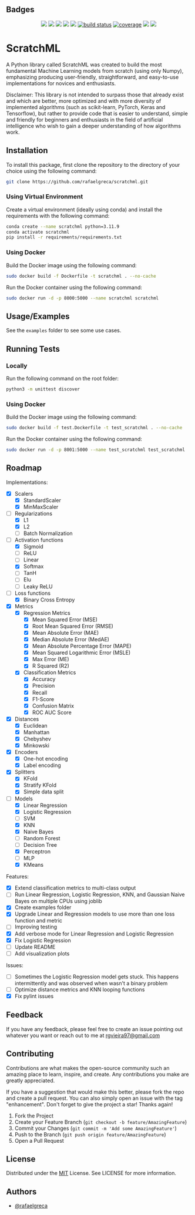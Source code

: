 
## Badges

<p align="center">
    <a href="https://github.com/rafaelgreca/scratchml/contributors" alt="Contributors">
        <img src="https://img.shields.io/github/contributors/rafaelgreca/scratchml?color=greeb&style=for-the-badge" /></a>
    <a href="https://github.com/rafaelgreca/scratchml/forks" alt="Forks">
        <img src="https://img.shields.io/github/forks/rafaelgreca/scratchml?color=greeb&style=for-the-badge" /></a>
    <a href="https://github.com/rafaelgreca/scratchml/stars" alt="Stars">
        <img src="https://img.shields.io/github/stars/rafaelgreca/scratchml?color=greeb&style=for-the-badge" /></a>
    <a href="https://github.com/rafaelgreca/scratchml/issues" alt="Issues">
        <img src="https://img.shields.io/github/issues/rafaelgreca/scratchml?color=greeb&style=for-the-badge" /></a>
    <a href="https://github.com/rafaelgreca/scratchml/pulse" alt="Activity">
        <img src="https://img.shields.io/github/commit-activity/m/rafaelgreca/scratchml?color=greeb&style=for-the-badge" /></a>
    <a href="https://circleci.com/gh/rafaelgreca/scratchml/tree/master">
        <img src="https://img.shields.io/circleci/project/github/rafaelgreca/scratchml/main?color=greeb&style=for-the-badge" alt="build status"></a>
    <a href="https://coveralls.io/github/rafaelgreca/scratchml">
        <img src="https://img.shields.io/coveralls/github/rafaelgreca/scratchml?color=greeb&style=for-the-badge"
            alt="coverage"></a>
    <a alt="Version">
        <img src="https://img.shields.io/badge/version-4.0.0-orange.svg?color=greeb&style=for-the-badge" /></a>
    <a href="https://github.com/rafaelgreca/scratchml/blob/main/LICENSE" alt="License">
        <img src="https://img.shields.io/badge/license-MIT-blue?color=greeb&style=for-the-badge" /></a>

</p>

# ScratchML

A Python library called ScratchML was created to build the most fundamental Machine Learning models from scratch (using only Numpy), emphasizing producing user-friendly, straightforward, and easy-to-use implementations for novices and enthusiasts.

Disclaimer: This library is not intended to surpass those that already exist and which are better, more optimized and with more diversity of implemented algorithms (such as scikit-learn, PyTorch, Keras and Tensorflow), but rather to provide code that is easier to understand, simple and friendly for beginners and enthusiasts in the field of artificial intelligence who wish to gain a deeper understanding of how algorithms work.
## Installation

To install this package, first clone the repository to the directory of your choice using the following command:

```bash
git clone https://github.com/rafaelgreca/scratchml.git
```

### Using Virtual Environment

Create a virtual environment (ideally using conda) and install the requirements with the following command:

```bash
conda create --name scratchml python=3.11.9
conda activate scratchml
pip install -r requirements/requirements.txt
```

### Using Docker

Build the Docker image using the following command:

```bash
sudo docker build -f Dockerfile -t scratchml . --no-cache
```

Run the Docker container using the following command:

```bash
sudo docker run -d -p 8000:5000 --name scratchml scratchml
```
    
## Usage/Examples

See the `examples` folder to see some use cases.


## Running Tests

### Locally

Run the following command on the root folder:

```bash
python3 -m unittest discover
```

### Using Docker

Build the Docker image using the following command:

```bash
sudo docker build -f test.Dockerfile -t test_scratchml . --no-cache
```

Run the Docker container using the following command:

```bash
sudo docker run -d -p 8001:5000 --name test_scratchml test_scratchml
```

## Roadmap

Implementations:

- [x] Scalers
    - [x] StandardScaler
    - [x] MinMaxScaler
- [ ] Regularizations
    - [x] L1
    - [x] L2
    - [ ] Batch Normalization
- [ ] Activation functions
    - [x] Sigmoid
    - [ ] ReLU
    - [ ] Linear
    - [x] Softmax
    - [ ] TanH
    - [ ] Elu
    - [ ] Leaky ReLU
- [ ] Loss functions
    - [x] Binary Cross Entropy
- [x] Metrics
    - [x] Regression Metrics
        - [x] Mean Squared Error (MSE)
        - [x] Root Mean Squared Error (RMSE)
        - [x] Mean Absolute Error (MAE)
        - [x] Median Absolute Error (MedAE)
        - [x] Mean Absolute Percentage Error (MAPE)
        - [x] Mean Squared Logarithmic Error (MSLE)
        - [x] Max Error (ME)
        - [x] R Squared (R2)
    - [x] Classification Metrics
        - [x] Accuracy
        - [x] Precision
        - [x] Recall
        - [x] F1-Score
        - [x] Confusion Matrix
        - [x] ROC AUC Score
- [x] Distances
    - [x] Euclidean
    - [x] Manhattan
    - [x] Chebyshev
    - [x] Minkowski
- [x] Encoders
    - [x] One-hot encoding
    - [x] Label encoding
- [x] Splitters
    - [x] KFold
    - [x] Stratify KFold
    - [x] Simple data split
- [ ] Models
    - [x] Linear Regression
    - [x] Logistic Regression
    - [ ] SVM
    - [x] KNN
    - [x] Naive Bayes
    - [ ] Random Forest
    - [ ] Decision Tree
    - [x] Perceptron
    - [ ] MLP
    - [x] KMeans

Features:

- [x] Extend classification metrics to multi-class output
- [ ] Run Linear Regression, Logistic Regression, KNN, and Gaussian Naive Bayes on multiple CPUs using joblib
- [x] Create examples folder
- [x] Upgrade Linear and Regression models to use more than one loss function and metric
- [ ] Improving testing
- [x] Add verbose mode for Linear Regression and Logistic Regression
- [x] Fix Logistic Regression
- [ ] Update README
- [ ] Add visualization plots

Issues:

- [ ] Sometimes the Logistic Regression model gets stuck. This happens intermittently and was observed when wasn't a binary problem
- [ ] Optimize distance metrics and KNN looping functions
- [x] Fix pylint issues

## Feedback

If you have any feedback, please feel free to create an issue pointing out whatever you want or reach out to me at rgvieira97@gmail.com

## Contributing

Contributions are what makes the open-source community such an amazing place to learn, inspire, and create. Any contributions you make are greatly appreciated.

If you have a suggestion that would make this better, please fork the repo and create a pull request. You can also simply open an issue with the tag "enhancement". Don't forget to give the project a star! Thanks again!

1. Fork the Project
2. Create your Feature Branch (`git checkout -b feature/AmazingFeature`)
3. Commit your Changes (`git commit -m 'Add some AmazingFeature'`)
4. Push to the Branch (`git push origin feature/AmazingFeature`)
5. Open a Pull Request

## License

Distributed under the [MIT](https://choosealicense.com/licenses/mit/) License. See LICENSE for more information.

## Authors

- [@rafaelgreca](https://www.github.com/rafaelgreca)

